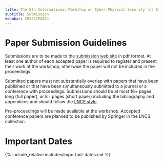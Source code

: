 ```yaml
---
title: The 5th International Workshop on Cyber-Physical Security for Critical Infrastructures Protection (CPS4CIP 2024)
subtitle: Submission
menubar: CPS4CIP2024
---
```


# Paper Submission Guidelines
Submissions are to be made to the [submission web site](https://easychair.org/conferences/?conf=cps4cip2024) in pdf format. At least one author of each accepted paper is required to register and present their work at the workshop; otherwise the paper will not be included in the proceedings.

Submitted papers must not substantially overlap with papers that have been published or that have been simultaneously submitted to a journal or a conference with proceedings. Submissions should be at most 16+ pages long (full paper), or 8+ pages (short paper) including the bibliography and appendices and should follow the [LNCS style](http://www.springer.com/computer/lncs?SGWID=0-164-6-793341-0).

Pre-proceedings will be made available at the workshop. Accepted conference papers are planned to be published by Springer in the LNCS collection.

# Important Dates
{% include_relative includes/important-dates.md %}